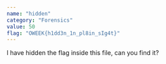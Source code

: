 ```yaml
---
name: "hidden"
category: "Forensics"
value: 50
flag: "OWEEK{h1dd3n_1n_pl8in_sIg4t}"
---
```


I have hidden the flag inside this file, can you find it?
